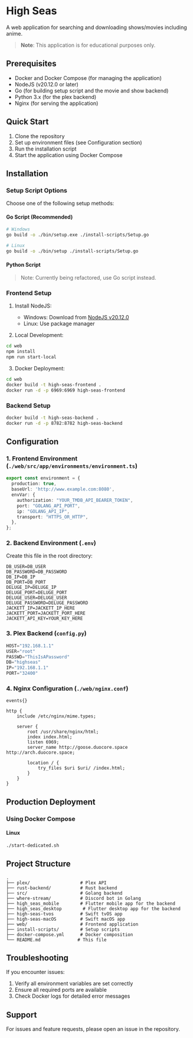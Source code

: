 # High Seas

A web application for searching and downloading shows/movies including anime.

> **Note**: This application is for educational purposes only.

## Prerequisites

- Docker and Docker Compose (for managing the application)
- NodeJS (v20.12.0 or later)
- Go (for building setup script and the movie and show backend)
- Python 3.x (for the plex backend)
- Nginx (for serving the application)

## Quick Start

1. Clone the repository
2. Set up environment files (see Configuration section)
3. Run the installation script
4. Start the application using Docker Compose

## Installation

### Setup Script Options

Choose one of the following setup methods:

#### Go Script (Recommended)
```bash
# Windows
go build -o ./bin/setup.exe ./install-scripts/Setup.go

# Linux
go build -o ./bin/setup ./install-scripts/Setup.go
```

#### Python Script
> Note: Currently being refactored, use Go script instead.

### Frontend Setup

1. Install NodeJS:
   - Windows: Download from [NodeJS v20.12.0](https://nodejs.org/dist/v20.12.0/node-v20.12.0-x64.msi)
   - Linux: Use package manager

2. Local Development:
```bash
cd web
npm install
npm run start-local
```

3. Docker Deployment:
```bash
cd web
docker build -t high-seas-frontend .
docker run -d -p 6969:6969 high-seas-frontend
```

### Backend Setup

```bash
docker build -t high-seas-backend .
docker run -d -p 8782:8782 high-seas-backend
```

## Configuration

### 1. Frontend Environment (`./web/src/app/environments/environment.ts`)

```typescript
export const environment = {
  production: true,
  baseUrl: 'http://www.example.com:8080',
  envVar: {
    authorization: "YOUR_TMDB_API_BEARER_TOKEN",
    port: "GOLANG_API_PORT",
    ip: "GOLANG_API_IP",
    transport: "HTTPS_OR_HTTP",
  },
};
```

### 2. Backend Environment (`.env`)

Create this file in the root directory:
```env
DB_USER=DB_USER
DB_PASSWORD=DB_PASSWORD
DB_IP=DB_IP
DB_PORT=DB_PORT
DELUGE_IP=DELUGE_IP
DELUGE_PORT=DELUGE_PORT
DELUGE_USER=DELUGE_USER
DELUGE_PASSWORD=DELUGE_PASSWORD
JACKETT_IP=JACKETT_IP_HERE
JACKETT_PORT=JACKETT_PORT_HERE
JACKETT_API_KEY=YOUR_KEY_HERE
```

### 3. Plex Backend (`config.py`)
```python
HOST="192.168.1.1"
USER="root"
PASSWD="ThisIsAPassword"
DB="highseas"
IP="192.168.1.1"
PORT="32400"
```

### 4. Nginx Configuration (`./web/nginx.conf`)

```nginx
events{}

http {
    include /etc/nginx/mime.types;

    server {
        root /usr/share/nginx/html;
        index index.html;
        listen 6969;
        server_name http://goose.duocore.space http://arch.duocore.space;

        location / {
            try_files $uri $uri/ /index.html;
        }
    }
}
```

## Production Deployment

### Using Docker Compose

#### Linux
```bash
./start-dedicated.sh
```

## Project Structure

```
.
├── plex/                   # Plex API
├── rust-backend/           # Rust backend
├── src/                    # Golang backend
├── where-stream/           # Discord bot in Golang
├── high_seas_mobile        # Flutter mobile app for the backend
├── high_seas_desktop        # Flutter desktop app for the backend
├── high-seas-tvos          # Swift tvOS app
├── high-seas-macOS         # Swift macOS app
├── web/                    # Frontend application
├── install-scripts/        # Setup scripts
├── docker-compose.yml      # Docker composition
└── README.md              # This file
```

## Troubleshooting

If you encounter issues:
1. Verify all environment variables are set correctly
2. Ensure all required ports are available
3. Check Docker logs for detailed error messages

## Support

For issues and feature requests, please open an issue in the repository.
